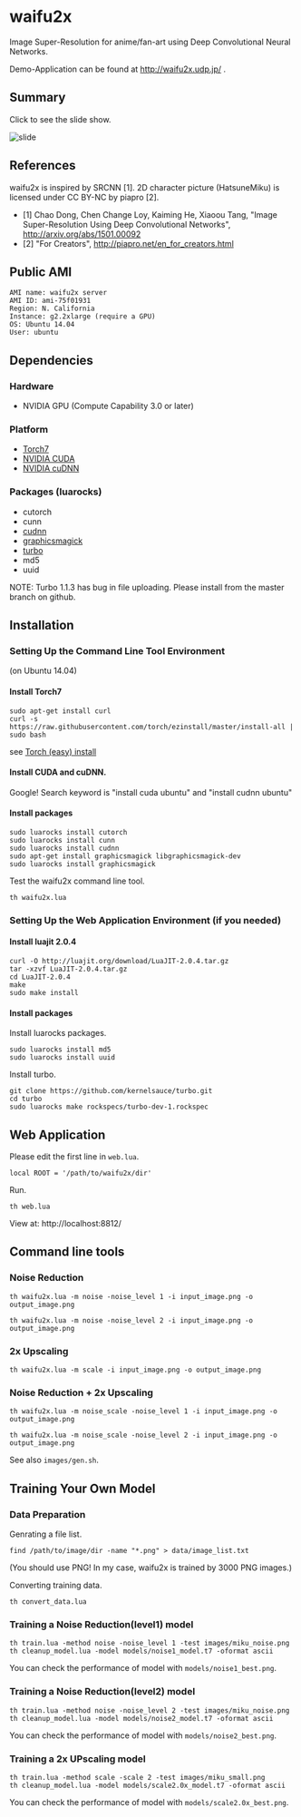 # waifu2x

Image Super-Resolution for anime/fan-art using Deep Convolutional Neural Networks.

Demo-Application can be found at http://waifu2x.udp.jp/ .

## Summary

Click to see the slide show.

![slide](https://raw.githubusercontent.com/nagadomi/waifu2x/master/images/slide.png)

## References

waifu2x is inspired by SRCNN [1]. 2D character picture (HatsuneMiku) is licensed under CC BY-NC by piapro [2].

- [1] Chao Dong, Chen Change Loy, Kaiming He, Xiaoou Tang, "Image Super-Resolution Using Deep Convolutional Networks", http://arxiv.org/abs/1501.00092
- [2] "For Creators", http://piapro.net/en_for_creators.html

## Public AMI
```
AMI name: waifu2x server
AMI ID: ami-75f01931
Region: N. California
Instance: g2.2xlarge (require a GPU)
OS: Ubuntu 14.04
User: ubuntu
```
## Dependencies

### Hardware
- NVIDIA GPU (Compute Capability 3.0 or later)

### Platform
- [Torch7](http://torch.ch/)
- [NVIDIA CUDA](https://developer.nvidia.com/cuda-toolkit)
- [NVIDIA cuDNN](https://developer.nvidia.com/cuDNN)

### Packages (luarocks)
- cutorch
- cunn
- [cudnn](https://github.com/soumith/cudnn.torch)
- [graphicsmagick](https://github.com/clementfarabet/graphicsmagick)
- [turbo](https://github.com/kernelsauce/turbo)
- md5
- uuid

NOTE: Turbo 1.1.3 has bug in file uploading. Please install from the master branch on github.

## Installation

### Setting Up the Command Line Tool Environment
 (on Ubuntu 14.04)
 
#### Install Torch7

```
sudo apt-get install curl
curl -s https://raw.githubusercontent.com/torch/ezinstall/master/install-all | sudo bash 
```
see [Torch (easy) install](https://github.com/torch/ezinstall)

#### Install CUDA and cuDNN.

Google! Search keyword is "install cuda ubuntu" and "install cudnn ubuntu"

#### Install packages

```
sudo luarocks install cutorch
sudo luarocks install cunn
sudo luarocks install cudnn
sudo apt-get install graphicsmagick libgraphicsmagick-dev
sudo luarocks install graphicsmagick
```

Test the waifu2x command line tool. 
```
th waifu2x.lua
```

### Setting Up the Web Application Environment (if you needed)

#### Install luajit 2.0.4

```
curl -O http://luajit.org/download/LuaJIT-2.0.4.tar.gz
tar -xzvf LuaJIT-2.0.4.tar.gz
cd LuaJIT-2.0.4
make
sudo make install
```

#### Install packages

Install luarocks packages.
```
sudo luarocks install md5
sudo luarocks install uuid
```

Install turbo.
```
git clone https://github.com/kernelsauce/turbo.git
cd turbo
sudo luarocks make rockspecs/turbo-dev-1.rockspec 
```

## Web Application

Please edit the first line in `web.lua`.
```
local ROOT = '/path/to/waifu2x/dir'
```
Run.
```
th web.lua
```

View at: http://localhost:8812/

## Command line tools

### Noise Reduction
```
th waifu2x.lua -m noise -noise_level 1 -i input_image.png -o output_image.png
```
```
th waifu2x.lua -m noise -noise_level 2 -i input_image.png -o output_image.png
```

### 2x Upscaling
```
th waifu2x.lua -m scale -i input_image.png -o output_image.png
```

### Noise Reduction + 2x Upscaling
```
th waifu2x.lua -m noise_scale -noise_level 1 -i input_image.png -o output_image.png
```
```
th waifu2x.lua -m noise_scale -noise_level 2 -i input_image.png -o output_image.png
```

See also `images/gen.sh`.

## Training Your Own Model

### Data Preparation

Genrating a file list.
```
find /path/to/image/dir -name "*.png" > data/image_list.txt
```
(You should use PNG! In my case, waifu2x is trained by 3000 PNG images.)

Converting training data.
```
th convert_data.lua
```

### Training a Noise Reduction(level1) model

```
th train.lua -method noise -noise_level 1 -test images/miku_noise.png
th cleanup_model.lua -model models/noise1_model.t7 -oformat ascii
```
You can check the performance of model with `models/noise1_best.png`.

### Training a Noise Reduction(level2) model

```
th train.lua -method noise -noise_level 2 -test images/miku_noise.png
th cleanup_model.lua -model models/noise2_model.t7 -oformat ascii
```
You can check the performance of model with `models/noise2_best.png`.

### Training a 2x UPscaling model

```
th train.lua -method scale -scale 2 -test images/miku_small.png
th cleanup_model.lua -model models/scale2.0x_model.t7 -oformat ascii
```
You can check the performance of model with `models/scale2.0x_best.png`.
